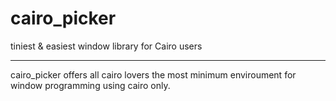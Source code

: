 
# cairo_picker
tiniest &amp; easiest window library for Cairo users

___

cairo_picker offers all cairo lovers the most minimum enviroument for window programming using cairo only.




